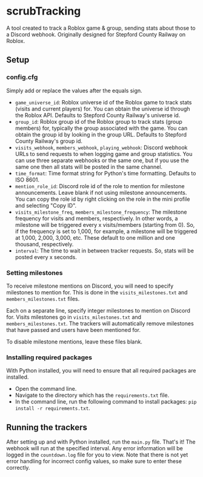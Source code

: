 # scrubTracking
A tool created to track a Roblox game &amp; group, sending stats about those to a Discord webhook. Originally designed for Stepford County Railway on Roblox.

## Setup
### config.cfg
Simply add or replace the values after the equals sign.
* `game_universe_id`: Roblox universe id of the Roblox game to track stats (visits and current players) for. You can obtain the universe id through the Roblox API. Defaults to Stepford County Railway's universe id.
* `group_id`: Roblox group id of the Roblox group to track stats (group members) for, typically the group associated with the game. You can obtain the group id by looking in the group URL. Defaults to Stepford County Railway's group id.
* `visits_webhook`, `members_webhook`, `playing_webhook`: Discord webhook URLs to send requests to when logging game and group statistics. You can use three separate webhooks or the same one, but if you use the same one then all stats will be posted in the same channel.
* `time_format`: Time format string for Python's time formatting. Defaults to ISO 8601.
* `mention_role_id`: Discord role id of the role to mention for milestone announcements. Leave blank if not using milestone announcements. You can copy the role id by right clicking on the role in the mini profile and selecting "Copy ID".
* `visits_milestone_freq`, `members_milestone_frequency`: The milestone frequency for visits and members, respectively. In other words, a milestone will be triggered every x visits/members (starting from 0). So, if the frequency is set to 1,000, for example, a milestone will be triggered at 1,000, 2,000, 3,000, etc. These default to one million and one thousand, respectively.
* `interval`: The time to wait in between tracker requests. So, stats will be posted every x seconds.
### Setting milestones
To receive milestone mentions on Discord, you will need to specify milestones to mention for. This is done in the `visits_milestones.txt` and `members_milestones.txt` files.

Each on a separate line, specify integer milestones to mention on Discord for. Visits milestones go in `visits_milestones.txt` and `members_milestones.txt`. The trackers will automatically remove milestones that have passed and users have been mentioned for.

To disable milestone mentions, leave these files blank.
### Installing required packages
With Python installed, you will need to ensure that all required packages are installed.
* Open the command line.
* Navigate to the directory which has the `requirements.txt` file.
* In the command line, run the following command to install packages: `pip install -r requirements.txt`.

## Running the trackers
After setting up and with Python installed, run the `main.py` file. That's it! The webhook will run at the specified interval. Any error information will be logged in the `countdown.log` file for you to view. Note that there is not yet error handling for incorrect config values, so make sure to enter these correctly.